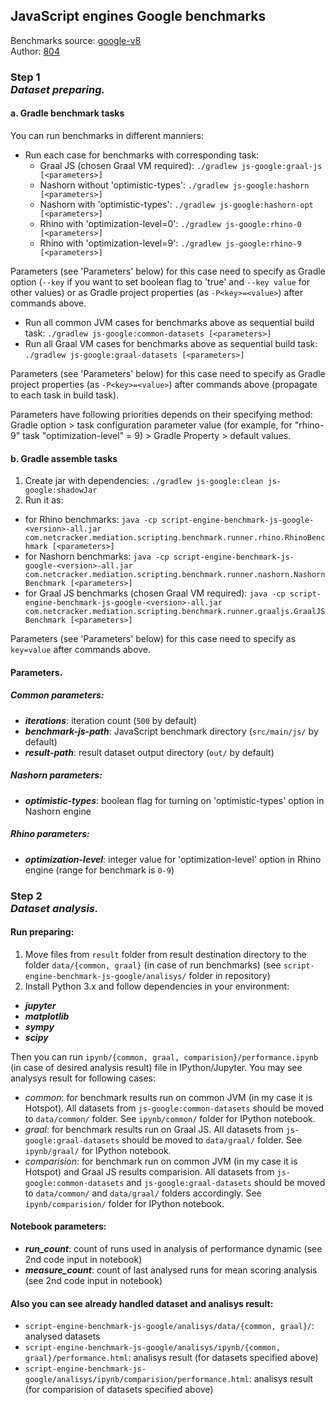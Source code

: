 ## JavaScript engines Google benchmarks

Benchmarks source: [google-v8](https://github.com/v8/v8/tree/master/benchmarks)  
Author: [804](https://github.com/804)

### Step 1 <br/> _Dataset preparing._ 
#### a. Gradle benchmark tasks
You can run benchmarks in different manniers:
 - Run each case for benchmarks with corresponding task:
   * Graal JS (chosen Graal VM required): `./gradlew js-google:graal-js [<parameters>]`
   * Nashorn without 'optimistic-types': `./gradlew js-google:hashorn [<parameters>]`
   * Nashorn with 'optimistic-types': `./gradlew js-google:hashorn-opt [<parameters>]`
   * Rhino with 'optimization-level=0': `./gradlew js-google:rhino-0 [<parameters>]`
   * Rhino with 'optimization-level=9': `./gradlew js-google:rhino-9 [<parameters>]`
   
Parameters (see 'Parameters' below) for this case need to specify as Gradle option (`--key` if you want to set boolean flag to 'true' and `--key value` for other values) or as Gradle project properties (as `-P<key>=<value>`) after commands above.

 - Run all common JVM cases for benchmarks above as sequential build task: `./gradlew js-google:common-datasets [<parameters>]` 
 - Run all Graal VM cases for benchmarks above as sequential build task: `./gradlew js-google:graal-datasets [<parameters>]` 
   
Parameters (see 'Parameters' below) for this case need to specify as Gradle project properties (as `-P<key>=<value>`) after commands above (propagate to each task in build task).

Parameters have following priorities depends on their specifying method: Gradle option > task configuration parameter value (for example, for "rhino-9" task "optimization-level" = 9) > Gradle Property > default values.

#### b. Gradle assemble tasks
1. Create jar with dependencies: 
   `./gradlew js-google:clean js-google:shadowJar`
2. Run it as:
 - for Rhino benchmarks: `java -cp script-engine-benchmark-js-google-<version>-all.jar com.netcracker.mediation.scripting.benchmark.runner.rhino.RhinoBenchmark [<parameters>]`
 - for Nashorn benchmarks: `java -cp script-engine-benchmark-js-google-<version>-all.jar com.netcracker.mediation.scripting.benchmark.runner.nashorn.NashornBenchmark [<parameters>]`
 - for Graal JS benchmarks (chosen Graal VM required): `java -cp script-engine-benchmark-js-google-<version>-all.jar com.netcracker.mediation.scripting.benchmark.runner.graaljs.GraalJSBenchmark [<parameters>]`

Parameters (see 'Parameters' below) for this case need to specify as `key=value` after commands above.


#### Parameters.
##### Common parameters:
 - _**iterations**_: iteration count (`500` by default)
 - _**benchmark-js-path**_: JavaScript benchmark directory (`src/main/js/` by default)
 - _**result-path**_: result dataset output directory (`out/` by default)
##### Nashorn parameters:
 - _**optimistic-types**_: boolean flag for turning on 'optimistic-types' option in Nashorn engine
##### Rhino parameters:
 - _**optimization-level**_: integer value for 'optimization-level' option in Rhino engine (range for benchmark is `0-9`)

### Step 2 <br/> _Dataset analysis._ 
#### Run preparing:
1. Move files from `result` folder from result destination directory to the folder `data/{common, graal}` (in case of run benchmarks) (see `script-engine-benchmark-js-google/analisys/` folder in repository)
2. Install Python 3.x and follow dependencies in your environment:
 - _**jupyter**_
 - _**matplotlib**_
 - _**sympy**_
 - _**scipy**_
 
Then you can run `ipynb/{common, graal, comparision}/performance.ipynb` (in case of desired analysis result) file in IPython/Jupyter.
You may see analysys result for following cases: 
 - _common_: for benchmark results run on common JVM (in my case it is Hotspot). All datasets from `js-google:common-datasets` should be moved to `data/common/` folder. See `ipynb/common/` folder for IPython notebook.
 - _graal_: for benchmark results run on Graal JS. All datasets from `js-google:graal-datasets` should be moved to `data/graal/` folder. See `ipynb/graal/` for IPython notebook.
 - _comparision_: for benchmark run on common JVM (in my case it is Hotspot) and Graal JS results comparision. All datasets from `js-google:common-datasets` and `js-google:graal-datasets` should be moved to `data/common/` and `data/graal/` folders accordingly. See `ipynb/comparision/` folder for IPython notebook.

#### Notebook parameters:
 - _**run_count**_: count of runs used in analysis of performance dynamic (see 2nd code input in notebook)
 - _**measure_count**_: count of last analysed runs for mean scoring analysis (see 2nd code input in notebook)
 
#### Also you can see already handled dataset and analisys result:
 - `script-engine-benchmark-js-google/analisys/data/{common, graal}/`: analysed datasets
 - `script-engine-benchmark-js-google/analisys/ipynb/{common, graal}/performance.html`: analisys result (for datasets specified above)
 - `script-engine-benchmark-js-google/analisys/ipynb/comparision/performance.html`: analisys result (for comparision of datasets specified above)